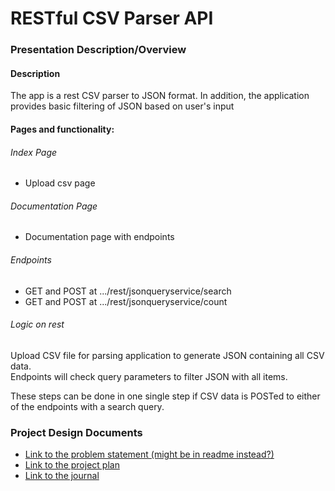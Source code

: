 # RESTful CSV Parser API
### Presentation Description/Overview
#### Description
The app is a rest CSV parser to JSON format. 
In addition, the application provides basic filtering of JSON based on user's input


#### Pages and functionality:
###### Index Page
* Upload csv page

###### Documentation Page
* Documentation page with endpoints

###### Endpoints
* GET and POST at .../rest/jsonqueryservice/search
* GET and POST at .../rest/jsonqueryservice/count


###### Logic on rest
Upload CSV file for parsing application to generate JSON containing all CSV data.   
Endpoints will check query parameters to filter JSON with all items.

These steps can be done in one single step if CSV data is POSTed to either of the endpoints with a search query.

### Project Design Documents

[//]: # (TODO: Complete missing team project documents)
* [Link to the problem statement (might be in readme instead?)]()
* [Link to the project plan]()
* [Link to the journal](Journal.md)